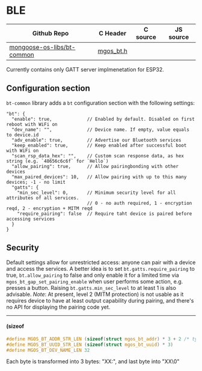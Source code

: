 # BLE
| Github Repo | C Header | C source  | JS source |
| ----------- | -------- | --------  | ----------------- |
| [mongoose-os-libs/bt-common](https://github.com/mongoose-os-libs/bt-common) | [mgos_bt.h](https://github.com/mongoose-os-libs/bt-common/tree/master/include/mgos_bt.h) | &nbsp;  | &nbsp;         |



Currently contains only GATT server implmenetation for ESP32.

## Configuration section

`bt-common` library adds a `bt` configuration section with the following
settings:

```
"bt": {
  "enable": true,             // Enabled by default. Disabled on first reboot with WiFi on
  "dev_name": "",             // Device name. If empty, value equals to device.id
  "adv_enable": true,         // Advertise our Bluetooth services
  "keep_enabled": true,       // Keep enabled after successful boot with WiFi on
  "scan_rsp_data_hex": "",    // Custom scan response data, as hex string (e.g. `48656c6c6f` for `Hello`)
  "allow_pairing": true,      // Allow pairingbonding with other devices
  "max_paired_devices": 10,   // Allow pairing with up to this many devices; -1 - no limit
  "gatts": {
    "min_sec_level": 0,       // Minimum security level for all attributes of all services.
                              // 0 - no auth required, 1 - encryption reqd, 2 - encryption + MITM reqd
    "require_pairing": false  // Require taht device is paired before accessing services
  }
}
```

## Security

Default settings allow for unrestricted access: anyone can pair with a device and access the services.
A better idea is to set `bt.gatts.require_pairing` to true, `bt.allow_pairing` to false and only enable it for a limited time via `mgos_bt_gap_set_pairing_enable` when user performs some action, e.g. presses a button.
Raising `bt.gatts.min_sec_level` to at least 1 is also advisable.
_Note_: At present, level 2 (MITM protection) is not usable as it requires device to have at least output capability during pairing, and there's no API for displaying the pairing code yet.


 ----- 
#### (sizeof

```c
#define MGOS_BT_ADDR_STR_LEN (sizeof(struct mgos_bt_addr) * 3 + 2 /* type */)
#define MGOS_BT_UUID_STR_LEN (sizeof(struct mgos_bt_uuid) * 3)
#define MGOS_BT_DEV_NAME_LEN 32
```
 Each byte is transformed into 3 bytes: "XX:", and last byte into "XX\0" 
